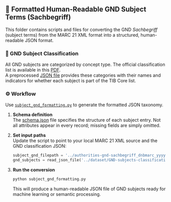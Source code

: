 ## 📘 Formatted Human-Readable GND Subject Terms (Sachbegriff)

This folder contains scripts and files for converting the GND *Sachbegriff* (subject terms) from the MARC 21 XML format into a structured, human-readable JSON format.

### 🔖 GND Subject Classification

All GND subjects are categorized by concept type. The official classification list is available in this [PDF](https://wiki.dnb.de/download/attachments/90411323/gndSyst.pdf).  
A preprocessed [JSON file](../subjects-taxonomy/GND-subjects-classification.json) provides these categories with their names and indicators for whether each subject is part of the TIB Core list.

### ⚙️ Workflow

Use [`subject_gnd_formatting.py`](subject_gnd_formatting.py) to generate the formatted JSON taxonomy.

1. **Schema definition**  
   The [schema.json](../subjects-taxonomy/schema.json) file specifies the structure of each subject entry. Not all attributes appear in every record; missing fields are simply omitted.

2. **Set input paths**  
   Update the script to point to your local MARC 21 XML source and the GND classification JSON:
   ```python
   subject_gnd_filepath = '../authorities-gnd-sachbegriff_dnbmarc_yyyymmdd.mrc.xml'
   gnd_subjects = read_json_file('../dataset/GND-subjects-classification.json')
   ```

3. **Run the conversion**
   ```bash
   python subject_gnd_formatting.py
   ```
   This will produce a human-readable JSON file of GND subjects ready for machine learning or semantic processing.